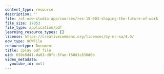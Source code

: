 ```yaml
---
content_type: resource
description: ''
file: /ol-ocw-studio-app/courses/res-15-003-shaping-the-future-of-work-15-662x-spring-2016/050e8d41da03d8fc5faef60d1c836d0b_CBToKajn2u4.pdf
file_size: 17853
file_type: application/pdf
learning_resource_types: []
license: https://creativecommons.org/licenses/by-nc-sa/4.0/
ocw_type: OCWFile
resourcetype: Document
title: 3play pdf file
uid: 050e8d41-da03-d8fc-5fae-f60d1c836d0b
video_metadata:
  youtube_id: null
---
```

